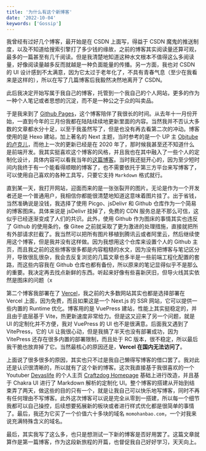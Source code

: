 ```yaml
---
title: '为什么有这个新博客'
date: '2022-10-04'
keywords: ['Gossip']
---
```


我曾经有过好几个博客，最开始是在 CSDN 上面写，得益于 CSDN 魔鬼的推送制度，以及不知道给搜索引擎打了多少钱的缘故，之前的博客其实阅读量还算可观，最多的一篇甚至有几千阅读。但是我清楚地知道这种水文根本不值得这么多阅读量，好像阅读量越多反而就越是一种负面能量的传播。另一方面，我也对 CSDN 的 UI 设计感到不太满意，因为它太过于老年化了，不具有青春气息（至少在我看来是这样的），所以在写了几篇博客后我毅然决然地离开了 CSDN。

此后我决定开始写属于我自己的博客，托管到一个我自己的个人网站，更多的作为一种个人笔记或者思想的沉淀，而不是一种公之于众的叫卖品。

于是我来到了 [Github Pages](https://flower-f.github.io/)，这个博客陪伴了我很长的时间。从去年十一月份开始，一直到今年的三月份我都在陆陆续续地更新里面的内容。当然我并不否认大多数的文章都水分十足，以至于我虽然写了，但是也没有再去看第二次的冲动。博客使用的是 Hexo 建站，加上著名的 Next 主题，当时参考的是一个 UP 主 [Objtube 的卢克儿](https://space.bilibili.com/5104803)，而他上一次的更新已经是在 2020 年了，那时候我甚至还不知道什么是前端开发。我其实挺喜欢这个博客的风格，并且我也在其中融入了一些个人的定制化设计，具体内容可以看我当年的[这篇博客](https://flower-f.github.io/2021/12/01/hexo-prettier/)。当时我还挺开心的，因为至少短时间内我终于有一个能看得顺眼的博客了，也不需要依托于第三方平台来写博客了，可以使用自己喜欢的各种工具写，只要它支持 `Markdown` 格式就行。

直到某一天，我打开网站，迎面而来的是一张张裂开的图片。无论是作为一个开发者还是一个普通用户，我相信你都能很清楚地知道这意味着图片挂了。出于省钱，当然准确说是没钱，我选择了使用 Picgo、jsDelivr 和 Github 仓库作为一个简易的博客图床。具体来说是 jsDelivr 挂掉了，免费的 CDN 服务总是不那么可信，这似乎已经逐渐变成了人们的共识。此外，使用 Github 作为图床的事情其实也违反了 Github 的使用条约，像 Gitee 之前就采取了更为激进的处理措施，直接就把所有外部请求拦截了。我当然可以把所有图片移植到腾讯云或者阿里云，然后继续使用这个博客，但是我并没有这样做。因为我想用这个仓库来设置个人的 Github 主页，而且我之前的这些博客很多都是内容粗糙的水文，因为没有把博客与笔记区分开，导致很乱很杂，我会去反复浏览的几篇文章也多半是一些前端工程化配置的套路，而这些内容我在 Github 仓库也都有备份，所以原来的笔记显得似乎不是那么的重要。我决定再去找点新鲜的东西。听起来好像有些喜新厌旧，但导火线其实依然是图床的问题（x

第二个博客我部署在了 [Vercel](https://blogs-flower-f.vercel.app/)，我之前的大多数网站其实也都是选择部署在 Vercel 上面，因为免费，而且如果这是一个 Next.js 的 SSR 网站，它可以提供一些内置的 Runtime 优化。博客用的是 VuePress 建站，性能上其实挺稳定的，并且由于底层基于 Vite，热更新速度非常给力。但是这又迎来了另一个问题，就是 UI 的定制化并不方便，我对 VuePress 的 UI 也不是很满意。后面我又遇到了 VitePress，它的 UI 让我很心动，但是我搞了半天也没有部署成功，因为 VitePress 还存在很多内置的部署限制，而且处于 RC 版本，很不稳定，所以最后我干脆也放弃掉了它。当然最核心的原因还是，**Vercel 在国内无法访问了**。

上面说了很多很多的原因，其实也只不过是我自己懒得写博客的借口罢了。我对此还是认识很清晰的，所以就有了这个新的博客。这次我直接基于我很喜欢的一个 Youtuber [Devaslife](https://www.youtube.com/devaslife) 的个人主页 [Craftzdog Homepage](https://www.craftz.dog/) 基础上进行改造，并且基于 Chakra UI 进行了 Markdown 解析的定制化 UI。整个博客的搭建从开始到结束弄了两天，做这些的目的只有一个，就是让我自己可以快乐地写博客，同时不再有任何理由不写博客。此外这次博客可以说是完全从零到一搭建，所以每一个细节我都可以自己操控，后续想要拓展新的板块或者进行样式优化都是很简单的事情了。最后，我还为它买了一个价值六十多块的域名 `momohanbao.com`，一个对我来说充满特殊含义的域名。

最后，其实我写了这么多，也只是想测试一下新的博客是否好用罢了。这篇文章就算作是第一篇博客，作为这段新旅程的开篇，也督促我自己好好学习，天天向上。
